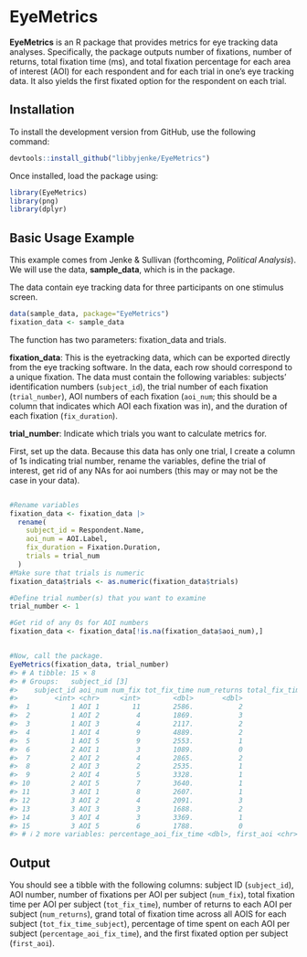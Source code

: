 
<!-- README.md is generated from README.Rmd. Please edit that file -->

# EyeMetrics

<!-- badges: start -->
<!-- badges: end -->

**EyeMetrics** is an R package that provides metrics for eye tracking
data analyses. Specifically, the package outputs number of fixations,
number of returns, total fixation time (ms), and total fixation
percentage for each area of interest (AOI) for each respondent and for
each trial in one’s eye tracking data. It also yields the first fixated
option for the respondent on each trial.

## Installation

To install the development version from GitHub, use the following
command:

``` r
devtools::install_github("libbyjenke/EyeMetrics")
```

Once installed, load the package using:

``` r
library(EyeMetrics)
library(png)
library(dplyr)
```

## Basic Usage Example

This example comes from Jenke & Sullivan (forthcoming, *Political
Analysis*). We will use the data, **sample_data**, which is in the
package.

The data contain eye tracking data for three participants on one
stimulus screen.

``` r
data(sample_data, package="EyeMetrics")
fixation_data <- sample_data
```

The function has two parameters: fixation_data and trials.

**fixation_data**: This is the eyetracking data, which can be exported
directly from the eye tracking software. In the data, each row should
correspond to a unique fixation. The data must contain the following
variables: subjects’ identification numbers (`subject_id`), the trial
number of each fixation (`trial_number`), AOI numbers of each fixation
(`aoi_num`; this should be a column that indicates which AOI each
fixation was in), and the duration of each fixation (`fix_duration`).

**trial_number**: Indicate which trials you want to calculate metrics
for.

First, set up the data. Because this data has only one trial, I create a
column of 1s indicating trial number, rename the variables, define the
trial of interest, get rid of any NAs for aoi numbers (this may or may
not be the case in your data).

``` r

#Rename variables
fixation_data <- fixation_data |>
  rename(
    subject_id = Respondent.Name,
    aoi_num = AOI.Label,
    fix_duration = Fixation.Duration,
    trials = trial_num
  )
#Make sure that trials is numeric
fixation_data$trials <- as.numeric(fixation_data$trials)

#Define trial number(s) that you want to examine
trial_number <- 1

#Get rid of any 0s for AOI numbers
fixation_data <- fixation_data[!is.na(fixation_data$aoi_num),]


#Now, call the package.
EyeMetrics(fixation_data, trial_number) 
#> # A tibble: 15 × 8
#> # Groups:   subject_id [3]
#>    subject_id aoi_num num_fix tot_fix_time num_returns total_fix_time_subject
#>         <int> <chr>     <int>        <dbl>       <dbl>                  <dbl>
#>  1          1 AOI 1        11        2586.           2                 14014.
#>  2          1 AOI 2         4        1869.           3                 14014.
#>  3          1 AOI 3         4        2117.           2                 14014.
#>  4          1 AOI 4         9        4889.           2                 14014.
#>  5          1 AOI 5         9        2553.           1                 14014.
#>  6          2 AOI 1         3        1089.           0                 13457.
#>  7          2 AOI 2         4        2865.           2                 13457.
#>  8          2 AOI 3         2        2535.           1                 13457.
#>  9          2 AOI 4         5        3328.           1                 13457.
#> 10          2 AOI 5         7        3640.           1                 13457.
#> 11          3 AOI 1         8        2607.           1                 11542.
#> 12          3 AOI 2         4        2091.           3                 11542.
#> 13          3 AOI 3         3        1688.           2                 11542.
#> 14          3 AOI 4         3        3369.           1                 11542.
#> 15          3 AOI 5         6        1788.           0                 11542.
#> # ℹ 2 more variables: percentage_aoi_fix_time <dbl>, first_aoi <chr>
```

## Output

You should see a tibble with the following columns: subject ID
(`subject_id`), AOI number, number of fixations per AOI per subject
(`num_fix`), total fixation time per AOI per subject (`tot_fix_time`),
number of returns to each AOI per subject (`num_returns`), grand total
of fixation time across all AOIS for each subject
(`tot_fix_time_subject`), percentage of time spent on each AOI per
subject (`percentage_aoi_fix_time`), and the first fixated option per
subject (`first_aoi`).
